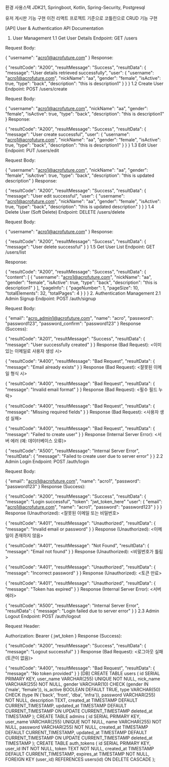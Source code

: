 환경
사용스택
JDK21, Springboot, Kotlin, Spring-Security, Postgresql

유저 게시판 기능 구현
이전 리액트 프로젝트 기준으로 코틀린으로 CRUD 기능 구현

[API]
User & Authentication API Documentation

1. User Management
1.1 Get User Details
Endpoint: GET /users

Request Body:

{
    "username": "acro1@acrofuture.com"
}
Response:

{
    "resultCode": "A200",
    "resultMessage": "Success",
    "resultData": {
        "message": "User details retrieved successfully",
        "user": {
            "username": "acro1@acrofuture.com",
            "nickName": "aa",
            "gender": "female",
            "isActive": true,
            "type": "back",
            "description": "this is description1"
        }
    }
}
1.2 Create User
Endpoint: POST /users/create

Request Body:

{
    "username": "acro1@acrofuture.com",
    "nickName": "aa",
    "gender": "female",
    "isActive": true,
    "type": "back",
    "description": "this is description1"
}
Response:

{
    "resultCode": "A200",
    "resultMessage": "Success",
    "resultData": {
        "message": "User create successful",
        "user": {
            "username": "acro1@acrofuture.com",
            "nickName": "aa",
            "gender": "female",
            "isActive": true,
            "type": "back",
            "description": "this is description1"
        }
    }
}
1.3 Edit User
Endpoint: PUT /users/edit

Request Body:

{
    "username": "acro1@acrofuture.com",
    "nickName": "aa",
    "gender": "female",
    "isActive": true,
    "type": "back",
    "description": "this is updated description"
}
Response:

{
    "resultCode": "A200",
    "resultMessage": "Success",
    "resultData": {
        "message": "User edit successful",
        "user": {
            "username": "acro1@acrofuture.com",
            "nickName": "aa",
            "gender": "female",
            "isActive": true,
            "type": "back",
            "description": "this is updated description"
        }
    }
}
1.4 Delete User (Soft Delete)
Endpoint: DELETE /users/delete

Request Body:

{
    "username": "acro1@acrofuture.com"
}
Response:

{
    "resultCode": "A200",
    "resultMessage": "Success",
    "resultData": {
        "message": "User delete successful"
    }
}
1.5 Get User List
Endpoint: GET /users/list

Response:

{
    "resultCode": "A200",
    "resultMessage": "Success",
    "resultData": {
        "content": [
            {
                "username": "acro1@acrofuture.com",
                "nickName": "aa",
                "gender": "female",
                "isActive": true,
                "type": "back",
                "description": "this is description1"
            }
        ],
        "pageInfo": {
                "pageNumber": 1,
                "pageSize": 10,
                "totalElements": 32,
                "totalPages": 4
            }
        }
    }
2. Authentication Management
2.1 Admin Signup
Endpoint: POST /auth/signup

Request Body:

{
    "email": "acro_admin1@acrofuture.com",
    "name": "acro",
    "password": "password123",
    "password_confirm": "password123"
}
Response (Success):

{
    "resultCode": "A201",
    "resultMessage": "Success",
    "resultData": {
        "message": "User successfully created"
    }
}
Response (Bad Request): <이미있는 이메일로 사용자 생성 시>

{
    "resultCode": "A400",
    "resultMessage": "Bad Request",
    "resultData": {
        "message": "Email already exists"
    }
}
Response (Bad Request): <잘못된 이메일 형식 시>

{
    "resultCode": "A400",
    "resultMessage": "Bad Request",
    "resultData": {
        "message": "Invalid email format"
    }
}
Response (Bad Request): <필수 필드 누락>

{
    "resultCode": "A400",
    "resultMessage": "Bad Request",
    "resultData": {
        "message": "Missing required fields"
    }
}
Response (Bad Request): <사용자 생성 실패>

{
    "resultCode": "A400",
    "resultMessage": "Bad Request",
    "resultData": {
        "message": "Failed to create user"
    }
}
Response (Internal Server Error): <서버 에러 (예: 데이터베이스 오류)>

{
    "resultCode": "A500",
    "resultMessage": "Internal Server Error",
    "resultData": {
        "message": "Failed to create user due to server error"
    }
}
2.2 Admin Login
Endpoint: POST /auth/login

Request Body:

{
    "email": "acro1@acrofuture.com",
    "name": "acro1",
    "password": "password123"
}
Response (Success):

{
    "resultCode": "A200",
    "resultMessage": "Success",
    "resultData": {
        "message": "Login successful",
        "token": "jwt_token_here"
        "user": {
            "email": "acro1@acrofuture.com",
            "name": "acro1",
            "password": "password123"
        }
    }
}
Response (Unauthorized): <잘못된 이메일 또는 비밀번호>

{
    "resultCode": "A401",
    "resultMessage": "Unauthorized",
    "resultData": {
        "message": "Invalid email or password"
    }
}
Response (Unauthorized): <이메일이 존재하지 않음>

{
    "resultCode": "A401",
    "resultMessage": "Not Found",
    "resultData": {
        "message": "Email not found"
    }
}
Response (Unauthorized): <비밀번호가 틀림>

{
    "resultCode": "A401",
    "resultMessage": "Unauthorized",
    "resultData": {
        "message": "Incorrect password"
    }
}
Response (Unauthorized): <토큰 만료>

{
    "resultCode": "A401",
    "resultMessage": "Unauthorized",
    "resultData": {
        "message": "Token has expired"
    }
}
Response (Internal Server Error): <서버 에러>

{
    "resultCode": "A500",
    "resultMessage": "Internal Server Error",
    "resultData": {
        "message": "Login failed due to server error"
    }
}
2.3 Admin Logout
Endpoint: POST /auth/logout

Request Header:

Authorization: Bearer { jwt_token }
Response (Success):

{
    "resultCode": "A200",
    "resultMessage": "Success",
    "resultData": {
        "message": "Logout successful"
    }
}
Response (Bad Request): <로그아웃 실패 (토큰이 없음)>

{
    "resultCode": "A400",
    "resultMessage": "Bad Request",
    "resultData": {
        "message": "No token provided"
    }
}
[DB]
CREATE TABLE users (
    id SERIAL PRIMARY KEY,
    user_name VARCHAR(255) UNIQUE NOT NULL,
    nick_name VARCHAR(255) NOT NULL,
    gender VARCHAR(10) CHECK (gender IN ('male', 'female')),
    is_active BOOLEAN DEFAULT TRUE,
    type VARCHAR(50) CHECK (type IN ('back', 'front', 'dba', 'infra')),
    password VARCHAR(255) NOT NULL,
    description TEXT,
    created_at TIMESTAMP DEFAULT CURRENT_TIMESTAMP,
    updated_at TIMESTAMP DEFAULT CURRENT_TIMESTAMP ON UPDATE CURRENT_TIMESTAMP
    deleted_at TIMESTAMP
);
CREATE TABLE admins (
    id SERIAL PRIMARY KEY,
    user_name VARCHAR(255) UNIQUE NOT NULL,
    name VARCHAR(255) NOT NULL,
    password VARCHAR(255) NOT NULL,
    created_at TIMESTAMP DEFAULT CURRENT_TIMESTAMP,
    updated_at TIMESTAMP DEFAULT CURRENT_TIMESTAMP ON UPDATE CURRENT_TIMESTAMP
    deleted_at TIMESTAMP
);
CREATE TABLE auth_tokens (
    id SERIAL PRIMARY KEY,
    user_id INT NOT NULL,
    token TEXT NOT NULL,
    created_at TIMESTAMP DEFAULT CURRENT_TIMESTAMP,
    expires_at TIMESTAMP NOT NULL,
    FOREIGN KEY (user_id) REFERENCES users(id) ON DELETE CASCADE
);
